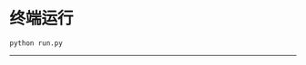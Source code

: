 # 终端运行

```shell
python run.py
```
********************************************************************************************************************************************************************